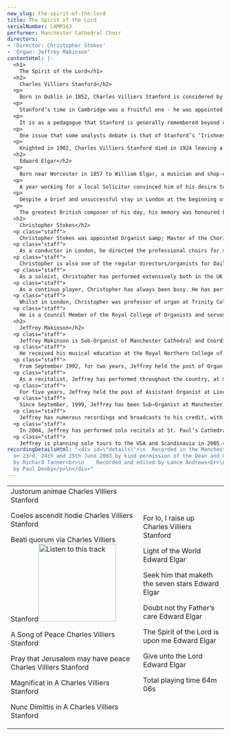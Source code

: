 ```yaml
---
new_slug: the-spirit-of-the-lord
title: The Spirit of the Lord
serialNumber: LAMM163
performer: Manchester Cathedral Choir
directors:
- 'Director: Christopher Stokes'
- 'Organ: Jeffrey Makinson'
contentHtml: |-
  <h1>
    The Spirit of the Lord</h1>
  <h2>
    Charles Villiers Stanford</h2>
  <p>
    Born in Dublin in 1852, Charles Villiers Stanford is considered by many to stand alongside Hubert Parry as a central figure in the ‘renaissance’ of British music at the end of the 19th century. His father was a lawyer and amateur musician and from a young age he was surrounded by culture, gaining insights into the music of many great composers, including Bach, Brahms and Mendelssohn. From a relatively young age Stanford was active as a composer, completing orchestral, chamber and sacred works before winning the organ scholarship to Queens College, Cambridge in 1870.</p>
  <p>
    Stanford’s time in Cambridge was a fruitful one - he was appointed conductor of the Cambridge University Musical Society (CUMS) in 1873 and organist at Trinity College early the following year. He took time off from his duties at Trinity in both 1874 and 1875 to visit Leipzig and again in 1876 to visit Berlin, trips which surely expanded his already very broad musical horizons. Appointment as Professor of Music at Cambridge came in 1887.</p>
  <p>
    It is as a pedagogue that Stanford is generally remembered beyond church music circles. As Professor of Composition at the Royal College of Music (a post he held from 1883) he taught many of the next generation of British composers including Benjamin, Bridge, Butterworth, Dyson, Gurney, Howells, Ireland and Vaughan Williams. It is strange, therefore, that so few of his own works are heard today. In his own time his ‘Irish’ Symphony (No.3) was performed across Europe, most notably at the opening of the Concertgebouw in Amsterdam, as well as in New York under the baton of Gustav Mahler in 1911. One field he yearned to achieve success in was that of Opera – he even lead a petition to London County Council appealing for the formation of a ‘national’ opera in 1898 – yet success largely eluded him. His opera Shamus O’Brien was, however, performed at the Broadway Theatre in New York in 1897.</p>
  <p>
    One issue that some analysts debate is that of Stanford’s ‘Irishness’. He was brought up in a privileged class descended from sixteenth and seventeenth century Englishmen. He supported the principles of the Act of Union (1800) and opposed Gladstone’s declaration of Home Rule in the later nineteenth century. He also banned performances of Shamus O’Brien in 1912, not wishing to be seen to encourage anti-Union sentiment. He must have, nonetheless, felt a spiritual bond with Ireland given the titles and material of many of his works. Even some of his organ pieces are based on Irish melodies.</p>
  <p>
    Knighted in 1902, Charles Villiers Stanford died in 1924 leaving a substantial legacy in both his former students and in his music.</p>
  <h2>
    Edward Elgar</h2>
  <p>
    Born near Worcester in 1857 to William Elgar, a musician and shop-owner, and Ann, an educated woman with an interest in music and the arts, the young Edward Elgar was from a young age exposed to music. Though he received tuition only upon the violin, Edward attracted attention though his piano improvisations. By the age of ten he was already writing music.</p>
  <p>
    A year working for a local Solicitor convinced him of his desire to pursue a career in music, and at sixteen Edward Elgar became a freelance musician, playing in many ensembles, both upon the violin and the bassoon. In 1884 he played first violin under Dvorˇák in the Three Choirs Festival of that year held in Worcester. By the later 1880s he had taken over from his father as organist of St.George’s Roman Catholic Church in Worcester.</p>
  <p>
    Despite a brief and unsuccessful stay in London at the beginning of the 1890s, Elgar’s music increased in popularity and by 1899 – the year the ‘Enigma’ Variations were born – he was a national figure. The premiere of The Dream of Gerontius a year later was somewhat less successful, yet its effect was enough to demonstrate the works enormous importance. Over the next few years Gerontius was heard across the continent. In 1904 the remarkable happened, for the first time a festival of music by a living British composer was held in Elgar’s honour at the Royal Opera House in Covent Garden. The disappointment of Gerontius’ genesis was consigned very firmly to history and, the success he so desired having been won, Elgar moved once more to London in 1912. Through works such as the ‘Pomp and Circumstance’ marches and later the Cello Concerto, Elgar had won the heart of a nation and a achieved a popularity across the musical world that remains undimmed to this day – one only needs to witness the ‘Last Night of the Proms’ for evidence of this.</p>
  <p>
    The greatest British composer of his day, his memory was honoured by the erection of a tablet in Westminster Abbey in 1972.</p>
  <h2>
    Christopher Stokes</h2>
  <p class="staff">
    Christopher Stokes was appointed Organist &amp; Master of the Choristers of Manchester Cathedral in 1996, having previously been appointed Organist of the Cathedral in 1992. Prior to that he worked in London, having held posts in two of London’s leading churches: as Organist &amp; Master of Music at St. Martin-in-the-Fields in Trafalgar Square and Director of Music at St. Margaret’s, Westminster Abbey.</p>
  <p class="staff">
    As a conductor in London, he directed the professional choirs for services at St. Martin's and St. Margaret’s at which royalty and ‘famous names’ from politics and the stage were often present. He also founded The Baroque Soloists of St Martin-in-the-Fields, (a group of leading baroque players and singers London). In Manchester he directs the Cathedral Choir, which, in addition to the essential Opus Dei, sings for regular television and radio broadcasts and has recorded a number of CDs. He also conducts the Cathedral Cantata Choir, which performs with the Manchester Camerata, and the Northern Chamber Orchestra.</p>
  <p class="staff">
    Christopher is also one of the regular directors/organists for Daily Service on BBC Radio 4. He directed the music for the 2001 live transmission of the Ascension Day service on Radio 4, conducting the Academy of St. Martin in the Fields and the Daily Service Singers. He again directed the service in 2002 with His Majesties Sagbutts and Cornetts.</p>
  <p class="staff">
    As a soloist, Christopher has performed extensively both in the UK and abroad. In 1997 he was the first to record on the Marcussen organ in Manchester’s new Bridgewater Hall with the BBC Philharmonic Orchestra. In February 1999 he played Elgar’s Organ Sonata in G there as part of the ‘Concert Plus’ series for the BBC. Since then, he has given two further recitals in the Hall. He has appeared as concerto soloist with numerous orchestras including the Manchester Camerata, the Northern Chamber Orchestra and the Orchestra of the Golden Age.</p>
  <p class="staff">
    As a continuo player, Christopher has always been busy. He has performed, toured, broadcast and recorded CDs with most of Britain's leading orchestras including the Hanover Band; the London Mozart Players; the London Symphony Orchestra; the London Bach Orchestra; the BBC Philharmonic Orchestra; the Hallé Orchestra and the Northern Chamber Orchestra. He has also performed and recorded with the Salzburg Bach-Chor and the MDR Radio Choir. He has a great many television and radio broadcasts to his credit.</p>
  <p class="staff">
    Whilst in London, Christopher was professor of organ at Trinity College of Music from 1976-1992, where he also studied from 1972-1976. He was invited to become Head of Organ Studies at Chetham’s School of Music in 1994.</p>
  <p class="staff">
    He is a Council Member of the Royal College of Organists and serves on its Education &amp; Events Group. He was also the Artistic Director of the Royal College of Organists’ Performer of the Year 2000 competition.</p>
  <h2>
    Jeffrey Makinson</h2>
  <p class="staff">
    Jeffrey Makinson is Sub-Organist of Manchester Cathedral and Coordinator of Organ Studies at the Royal Northern College of Music. He also teaches pianoforte at Chetham’s School of Music.</p>
  <p class="staff">
    He received his musical education at the Royal Northern College of Music, graduating with honours in 1992, also gaining the highest award for performance offered by the college, the Professional Performance Diploma. During his undergraduate years he studied the organ with Ronald Frost and was Organ Scholar at the City Church of St. Ann, Manchester.</p>
  <p class="staff">
    From September 1992, for two years, Jeffrey held the post of Organ Scholar at York Minster, developing a keen interest in choral direction and accompaniment. This he combined with postgraduate organ study at the RNCM with Gordon Stewart. For two years he won the Alice Shawcross prize for keyboard studies in Church Music. Jeffrey’s studies were also assisted by a Countess of Munster musical scholarship. During his time at York, Jeffrey gained the Fellowship of the Royal College of Organists.</p>
  <p class="staff">
    As a recitalist, Jeffrey has performed throughout the country, at many of the major British Cathedrals, collegiate chapels, churches, and concert halls, including numerous recitals at Westminster Abbey, Westminster Cathedral, St. Paul’s Cathedral and King’s College, Cambridge.</p>
  <p class="staff">
    For five years, Jeffrey held the post of Assistant Organist at Lincoln Cathedral, working with Colin Walsh. He also taught privately in Lincoln and directed two local choirs.</p>
  <p class="staff">
    Since September, 1999, Jeffrey has been Sub–Organist at Manchester Cathedral, working with Christopher Stokes, playing for most Cathedral services, and directing the Cathedral Voluntary Choir. He is active as a recitalist, accompanist and teacher throughout the city and region. In September 2000, he joined the staff the Royal Northern College of Music as Tutor in Organ Studies and he now coordinates the department. In 2001 he was a tutor at the Oundle ‘Pulling out the stops’ course for young organists.</p>
  <p class="staff">
    Jeffrey has numerous recordings and broadcasts to his credit, with York, Lincoln and Manchester Cathedral choirs, amongst others. He is a regular musical director and organist for BBC Radio Daily Service and in 2001 he played for the BBC pilgrimage in Rome. He has given first performances of works by Mark Blatchly, Martin Bussey, Bob Chilcott, Naji Hakim, Grayston Ives, Francis Jackson, George Lloyd, Richard Lloyd, Philip Moore and Andrew Sallis. Since 1998, he has been Organist in Residence at the Exon Singers Festival. In Manchester, he regularly performs with the BBC Philharmonic, Hallé and Northern Chamber Orchestras and the Manchester Camerata.</p>
  <p class="staff">
    In 2004, Jeffrey has performed solo recitals at St. Paul’s Cathedral, Westminster Abbey, St. John’s College, Cambridge, Manchester, Chester and Carlisle Cathedrals and Temple Church, London.</p>
  <p class="staff">
    Jeffrey is planning solo tours to the USA and Scandinavia in 2005.</p>
recordingDetailsHtml: "<div id=\"details\">\n  Recorded in the Manchester Cathedral
  on 23rd, 24th and 25th June 2003 by kind permission of the Dean and Chapter.\n  <p>\t\tProduced
  by Richard Tanner<br>\n    Recorded and edited by Lance Andrews<br>\n    Photograph
  by Paul Denby</p>\n</div>"
---
```


<table class="tracktable">
  <tbody>
    <tr>
      <td class="column1">
        Justorum animae <span class="composer">Charles Villiers Stanford</span>
        <p>
          Coelos ascendit hodie <span class="composer">Charles Villiers Stanford</span></p>
        <p>
          Beati quorum via <span class="composer">Charles Villiers Stanford</span><a href="cliplinks/spiritlord%20.ram"><img alt="Listen to this track" src="/web/20120719215509im_/http://www.lammas.co.uk/images/listen.gif" width="180"></a></p>
        <p>
          A Song of Peace <span class="composer">Charles Villiers Stanford</span></p>
        <p>
          Pray that Jerusalem may have peace <span class="composer">Charles Villiers Stanford</span></p>
        <p>
          Magnificat in A <span class="composer">Charles Villiers Stanford</span></p>
        <p>
          Nunc Dimittis in A <span class="composer">Charles Villiers Stanford</span></p>
      </td>
      <td class="column2">
        For lo, I raise up <span class="composer">Charles Villiers Stanford</span>
        <p>
          Light of the World <span class="composer">Edward Elgar</span></p>
        <p>
          Seek him that maketh the seven stars <span class="composer">Edward Elgar</span></p>
        <p>
          Doubt not thy Father’s care <span class="composer">Edward Elgar</span></p>
        <p>
          The Spirit of the Lord is upon me <span class="composer">Edward Elgar</span></p>
        <p>
          Give unto the Lord <span class="composer">Edward Elgar</span></p>
        <p>
          <span id="playingtime">Total playing time 64m 06s</span></p>
      </td>
    </tr>
  </tbody>
</table>

